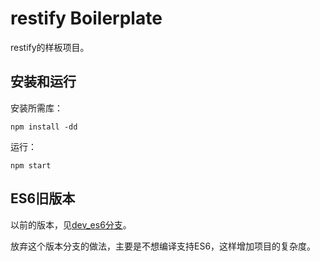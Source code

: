 # restify Boilerplate

restify的样板项目。

## 安装和运行

安装所需库：

```
npm install -dd
```

运行：

```
npm start
```

## ES6旧版本

以前的版本，见[dev_es6分支](https://github.com/MarshalW/restify-boilerplate/tree/dev_es6)。

放弃这个版本分支的做法，主要是不想编译支持ES6，这样增加项目的复杂度。


